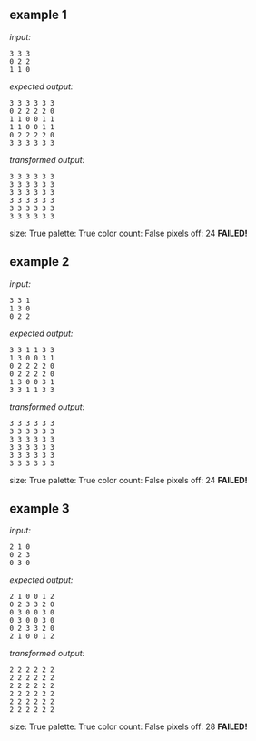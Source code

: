 
## example 1
*input:*
```
3 3 3
0 2 2
1 1 0
```
*expected output:*
```
3 3 3 3 3 3
0 2 2 2 2 0
1 1 0 0 1 1
1 1 0 0 1 1
0 2 2 2 2 0
3 3 3 3 3 3
```
*transformed output:*
```
3 3 3 3 3 3
3 3 3 3 3 3
3 3 3 3 3 3
3 3 3 3 3 3
3 3 3 3 3 3
3 3 3 3 3 3
```
size: True
palette: True
color count: False
pixels off: 24
**FAILED!**

## example 2
*input:*
```
3 3 1
1 3 0
0 2 2
```
*expected output:*
```
3 3 1 1 3 3
1 3 0 0 3 1
0 2 2 2 2 0
0 2 2 2 2 0
1 3 0 0 3 1
3 3 1 1 3 3
```
*transformed output:*
```
3 3 3 3 3 3
3 3 3 3 3 3
3 3 3 3 3 3
3 3 3 3 3 3
3 3 3 3 3 3
3 3 3 3 3 3
```
size: True
palette: True
color count: False
pixels off: 24
**FAILED!**

## example 3
*input:*
```
2 1 0
0 2 3
0 3 0
```
*expected output:*
```
2 1 0 0 1 2
0 2 3 3 2 0
0 3 0 0 3 0
0 3 0 0 3 0
0 2 3 3 2 0
2 1 0 0 1 2
```
*transformed output:*
```
2 2 2 2 2 2
2 2 2 2 2 2
2 2 2 2 2 2
2 2 2 2 2 2
2 2 2 2 2 2
2 2 2 2 2 2
```
size: True
palette: True
color count: False
pixels off: 28
**FAILED!**
